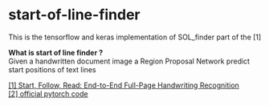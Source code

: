 # start-of-line-finder
This is the tensorflow and keras implementation of SOL_finder part of the [1]

**What is start of line finder ?** <br /> Given a handwritten document image a Region Proposal Network predict start positions of text lines

[[1] Start, Follow, Read: End-to-End Full-Page Handwriting Recognition](http://openaccess.thecvf.com/content_ECCV_2018/html/Curtis_Wigington_Start_Follow_Read_ECCV_2018_paper.html) <br />
[[2] official pytorch code](https://github.com/cwig/start_follow_read)

